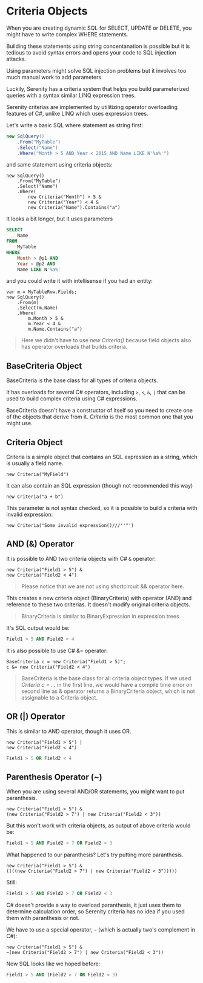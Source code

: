 # Criteria Objects

When you are creating dynamic SQL for SELECT, UPDATE or DELETE, you might have to write complex WHERE statements.

Building these statements using string concentanation is possible but it is tedious to avoid syntax errors and opens your code to SQL injection attacks.

Using parameters might solve SQL injection problems but it involves too much manual work to add parameters.

Luckily, Serenity has a criteria system that helps you build parameterized queries with a syntax similar LINQ expression trees. 

Serenity criterias are implemented by utilitizing operator overloading features of C#, unlike LINQ which uses expression trees.

Let's write a basic SQL where statement as string first:

```cs
new SqlQuery()
    .From("MyTable")
    .Select("Name")
    .Where("Month > 5 AND Year < 2015 AND Name LIKE N'%a%'")
```

and same statement using criteria objects:

```
new SqlQuery()
    .From("MyTable")
    .Select("Name")
    .Where(
        new Criteria("Month") > 5 &
        new Criteria("Year") < 4 &
        new Criteria("Name").Contains("a")
```

It looks a bit longer, but it uses parameters

```sql
SELECT 
    Name
FROM
    MyTable
WHERE
    Month > @p1 AND
    Year < @p2 AND
    Name LIKE N'%a%'
```

and you could write it with intellisense if you had an entity:

```
var m = MyTableRow.Fields;
new SqlQuery()
    .From(m)
    .Select(m.Name)
    .Where(
        m.Month > 5 &
        m.Year < 4 &
        m.Name.Contains("a")
```

> Here we didn't have to use *new Criteria()* because field objects also has operator overloads that builds criteria.

## BaseCriteria Object

BaseCriteria is the base class for all types of criteria objects. 

It has overloads for several C# operators, including `>`, `<`, `&`, `|` that can be used to build complex criteria using C# expressions.

BaseCriteria doesn't have a constructor of itself
so you need to create one of the objects that derive from it. *Criteria* is the most common one that you might use.

## Criteria Object

Criteria is a simple object that contains an SQL expression as a string, which is usually a field name. 

```
new Criteria("MyField")
```

It can also contain an SQL expression (though not recommended this way)

```
new Criteria("a + b")
```

This parameter is not syntax checked, so it is possible to build a criteria with invalid expression:

```
new Criteria("Some invalid expression()///''^')
```


## AND (&) Operator

It is possible to AND two criteria objects with C# `&` operator:

```
new Criteria("Field1 > 5") &
new Criteria("Field2 < 4")
````

> Please notice that we are not using shortcircuit && operator here.

This creates a new criteria object (BinaryCriteria) with operator (AND) and reference to these two criterias. It doesn't modify original criteria objects.

> BinaryCriteria is similar to BinaryExpression in expression trees

It's SQL output would be:

```sql
Field1 > 5 AND Field2 < 4
```

It is also possible to use C# &= operator:

```
BaseCriteria c = new Criteria("Field1 > 5)";
c &= new Criteria("Field2 < 4")
```

> BaseCriteria is the base class for all criteria object types. If we used *Criteria c = ...* in the first line, we would have a compile time error on second line as & operator returns a BinaryCriteria object, which is not assignable to a Criteria object.

## OR (|) Operator

This is similar to AND operator, though it uses OR.

```
new Criteria("Field1 > 5") |
new Criteria("Field2 < 4")
````

```sql
Field1 > 5 OR Field2 < 4
```

## Parenthesis Operator (~)

When you are using several AND/OR statements, you might want to put paranthesis.

```
new Criteria("Field1 > 5") &
(new Criteria("Field2 > 7") | new Criteria("Field2 < 3"))
```

But this won't work with criteria objects, as output of above criteria would be:

```sql
Field1 > 5 AND Field2 > 7 OR Field2 < 3
```

What happened to our paranthesis? Let's try putting more paranthesis.

```
new Criteria("Field1 > 5") &
((((new Criteria("Field2 > 7") | new Criteria("Field2 < 3")))))
```

Still:

```sql
Field1 > 5 AND Field2 > 7 OR Field2 < 3
```

C# doesn't provide a way to overload paranthesis, it just uses them to determine calculation order, so Serenity criteria has no idea if you used them with paranthesis or not.

We have to use a special operator, `~` (which is actually two's complement in C#):

```
new Criteria("Field1 > 5") &
~(new Criteria("Field2 > 7") | new Criteria("Field2 < 3"))
```

Now SQL looks like we hoped before:

```sql
Field1 > 5 AND (Field2 > 7 OR Field2 < 3)
```
